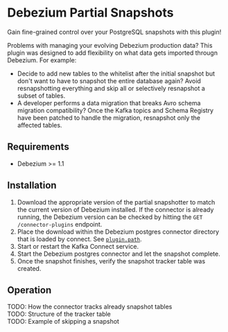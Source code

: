 # Debezium Partial Snapshots

Gain fine-grained control over your PostgreSQL snapshots with this plugin! 

Problems with managing your evolving Debezium production data?  This plugin was designed to add flexibility on what data gets imported througn Debezium.  For example:

* Decide to add new tables to the whitelist after the initial snapshot but don't want to have to snapshot the entire database again? Avoid resnapshotting everything and skip all or selectively resnapshot a subset of tables.
* A developer performs a data migration that breaks Avro schema migration compatibility? Once the Kafka topics and Schema Registry have been patched to handle the migration, resnapshot only the affected tables.

## Requirements
* Debezium >= 1.1

## Installation

1. Download the appropriate version of the partial snapshotter to match the current version of Debezium installed. If the connector is already running, the Debezium version can be checked by hitting the `GET /connector-plugins` endpoint.
2. Place the download within the Debezium postgres connector directory that is loaded by connect. See  [`plugin.path`](https://kafka.apache.org/documentation/#plugin.path).
3. Start or restart the Kafka Connect service.
4. Start the Debezium postgres connector and let the snapshot complete.
5. Once the snapshot finishes, verify the snapshot tracker table was created.

## Operation

TODO: How the connector tracks already snapshot tables  
TODO: Structure of the tracker table   
TODO: Example of skipping a snapshot